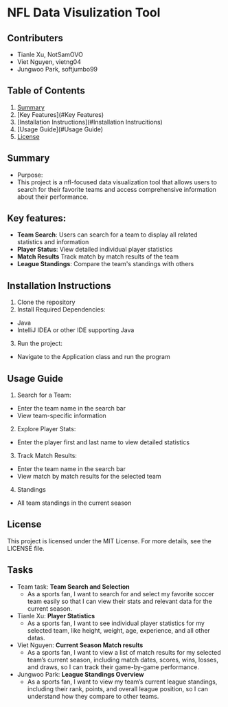 # NFL Data Visulization Tool
## Contributers
- Tianle Xu, NotSamOVO
- Viet Nguyen, vietng04
- Jungwoo Park, softjumbo99
## Table of Contents
1. [Summary](#Summary)
2. [Key Features](#Key Features)
3. [Installation Instructions](#Installation Instrucitions)
4. [Usage Guide](#Usage Guide)
5. [License](#License)
## Summary
- Purpose:
- This project is a nfl-focused data visualization tool that allows users to search for their favorite teams and access comprehensive information about their performance. 
## Key features:
- **Team Search**: Users can search for a team to display all related statistics and information
- **Player Status**: View detailed individual player statistics
- **Match Results** Track match by match results of the team
- **League Standings**: Compare the team's standings with others
## Installation Instructions
1. Clone the repository
2. Install Required Dependencies:
- Java
- IntelliJ IDEA or other IDE supporting Java
3. Run the project:
- Navigate to the Application class and run the program
## Usage Guide
1. Search for a Team:
- Enter the team name in the search bar
- View team-specific information
2. Explore Player Stats:
- Enter the player first and last name to view detailed statistics
3. Track Match Results:
- Enter the team name in the search bar
- View match by match results for the selected team
4. Standings
- All team standings in the current season
## License
This project is licensed under the MIT License. For more details, see the LICENSE file.
## Tasks
- Team task: **Team Search and Selection**
  - As a sports fan, I want to search for and select my favorite soccer team easily so that I can view their stats and relevant data for the current season.
- Tianle Xu: **Player Statistics**
  - As a sports fan, I want to see individual player statistics for my selected team, like height, weight, age, experience, and all other datas.
- Viet Nguyen: **Current Season Match results**
  - As a sports fan, I want to view a list of match results for my selected team’s current season, including match dates, scores, wins, losses, and draws, so I can track their game-by-game performance.
- Jungwoo Park: **League Standings Overview**
  - As a sports fan, I want to view my team’s current league standings, including their rank, points, and overall league position, so I can understand how they compare to other teams.
